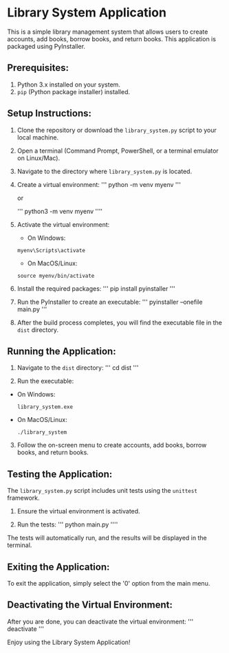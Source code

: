 Library System Application
===========================

This is a simple library management system that allows users to create accounts, add books, borrow books, and return books. This application is packaged using PyInstaller.

Prerequisites:
--------------
1. Python 3.x installed on your system.
2. `pip` (Python package installer) installed.

Setup Instructions:
-------------------
1. Clone the repository or download the `library_system.py` script to your local machine.

2. Open a terminal (Command Prompt, PowerShell, or a terminal emulator on Linux/Mac).

3. Navigate to the directory where `library_system.py` is located.

4. Create a virtual environment:
   '''
   python -m venv myenv
   '''

   or

   '''
   python3 -m venv myenv
   ''''

5. Activate the virtual environment:
   - On Windows:
   ```
   myenv\Scripts\activate
   ```
   - On MacOS/Linux:
   ```
   source myenv/bin/activate
   ```

6. Install the required packages:
   '''
   pip install pyinstaller
   '''

7. Run the PyInstaller to create an executable:
   '''
   pyinstaller –onefile main.py
   '''

8. After the build process completes, you will find the executable file in the `dist` directory.

Running the Application:
------------------------
1. Navigate to the `dist` directory:
   '''
   cd dist
   '''

2. Run the executable:
- On Windows:
  ```
  library_system.exe
  ```
- On MacOS/Linux:
  ```
  ./library_system
  ```

3. Follow the on-screen menu to create accounts, add books, borrow books, and return books.

Testing the Application:
------------------------
The `library_system.py` script includes unit tests using the `unittest` framework.

1. Ensure the virtual environment is activated.

2. Run the tests:
   '''
   python main.py
   ''''

The tests will automatically run, and the results will be displayed in the terminal.

Exiting the Application:
------------------------
To exit the application, simply select the '0' option from the main menu.

Deactivating the Virtual Environment:
-------------------------------------
After you are done, you can deactivate the virtual environment:
   '''
   deactivate
   '''

Enjoy using the Library System Application!